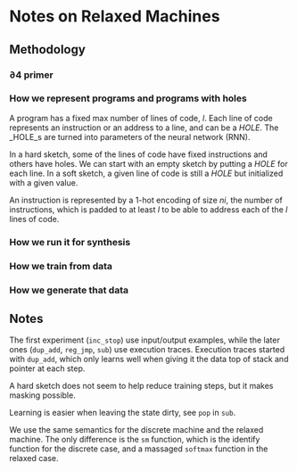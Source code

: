 # Notes on Relaxed Machines

## Methodology

### ∂4 primer

### How we represent programs and programs with holes

A program has a fixed max number of lines of code, _l_.
Each line of code represents an instruction or an address to a line, and can be a _HOLE_.
The _HOLE_s are turned into parameters of the neural network (RNN).

In a hard sketch, some of the lines of code have fixed instructions and others have holes.
We can start with an empty sketch by putting a _HOLE_ for each line.
In a soft sketch, a given line of code is still a _HOLE_ but initialized with a given value.

An instruction is represented by a 1-hot encoding of size _ni_, the number of instructions, which is padded to at least _l_ to be able to address each of the _l_ lines of code.

### How we run it for synthesis

### How we train from data

### How we generate that data

## Notes

The first experiment (`inc_stop`) use input/output examples, while the later ones (`dup_add`, `reg_jmp`, `sub`) use execution traces.
Execution traces started with `dup_add`, which only learns well when giving it the data top of stack and pointer at each step.

A hard sketch does not seem to help reduce training steps, but it makes masking possible.

Learning is easier when leaving the state dirty, see `pop` in `sub`.

We use the same semantics for the discrete machine and the relaxed machine.
The only difference is the `sm` function, which is the identify function for the discrete case, and a massaged `softmax` function in the relaxed case.

